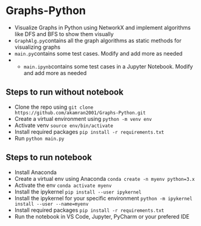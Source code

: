 # Graphs-Python
- Visualize Graphs in Python using NetworkX and implement algorithms like DFS and BFS to show them visually
- ```GraphAlg.py```contains all the graph algorithms as static methods for visualizing graphs
- ```main.py```contains some test cases. Modify and add more as needed
- - ```main.ipynb```contains some test cases in a Jupyter Notebook. Modify and add more as needed
## Steps to run without notebook
- Clone the repo using ``` git clone https://github.com/akamran2001/Graphs-Python.git ```
- Create a virtual environment using ``` python -m venv env ```
- Activate venv ``` source env/bin/activate ``` 
- Install required packages ``` pip install -r requirements.txt ```
- Run ``` python main.py ```

## Steps to run notebook
- Install Anaconda
- Create a virtual env using Anaconda ``` conda create -n myenv python=3.x ```
- Activate the env ``` conda activate myenv ```
- Install the ipykernel ``` pip install --user ipykernel ```
- Install the ipykernel for your specific environment ``` python -m ipykernel install --user --name=myenv ```
- Install required packages ``` pip install -r requirements.txt ```
- Run the notebook in VS Code, Jupyter, PyCharm or your prefered IDE